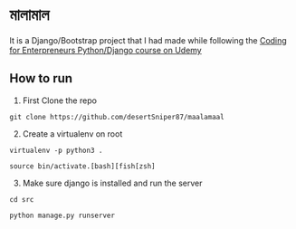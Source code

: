 # মালামাল 
It is a Django/Bootstrap project that I had made while following the [Coding for Enterpreneurs Python/Django course on Udemy](https://www.udemy.com/python-ecommerce-build-a-django-ecommerce-web-application/learn/v4/overview)

## How to run

1. First Clone the repo

`git clone https://github.com/desertSniper87/maalamaal`

2. Create a virtualenv on root

`virtualenv -p python3 .`

`source bin/activate.[bash][fish[zsh]`

3. Make sure django is installed and run the server

`cd src`

`python manage.py runserver`


